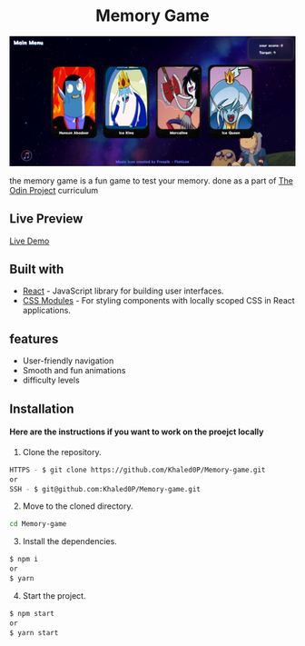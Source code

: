 <h1 align ='center'>Memory Game </h1>

![preview](src/assets/preview.png)

the memory game is a fun game to test your memory. done as a part of [The Odin Project](https://www.theodinproject.com/) curriculum

## Live Preview

[Live Demo](https://khaledmemorygame.netlify.app/)

## Built with

* [React](https://reactjs.org/) - JavaScript library for building user interfaces.
* [CSS Modules](https://github.com/css-modules/css-modules) - For styling components with locally scoped CSS in React applications.

## features

* User-friendly navigation
* Smooth and fun animations
* difficulty levels

## Installation

#### Here are the instructions if you want to work on the proejct locally

1. Clone the repository.

```sh
HTTPS - $ git clone https://github.com/Khaled0P/Memory-game.git
or
SSH - $ git@github.com:Khaled0P/Memory-game.git
```

2. Move to the cloned directory.

```sh
cd Memory-game
```

3. Install the dependencies.

```sh
$ npm i
or
$ yarn
```

4. Start the project.

```sh
$ npm start
or
$ yarn start
```
